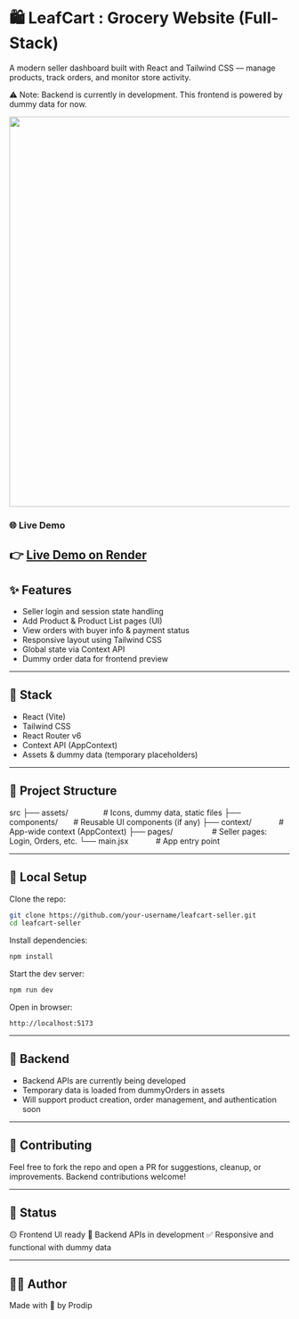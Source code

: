 # 🛍️ LeafCart : Grocery Website (Full-Stack)

A modern seller dashboard built with React and Tailwind CSS — manage products, track orders, and monitor store activity.

⚠️ Note: Backend is currently in development. This frontend is powered by dummy data for now.


<p align="center">
  <img src="https://github.com/Prodipsen27/grocery-app/client/Leafcart.png" width="700"/>
</p>

### 🌐 Live Demo

👉 [Live Demo on Render](https://leafcart.netlify.app/)
---

## ✨ Features

* Seller login and session state handling
* Add Product & Product List pages (UI)
* View orders with buyer info & payment status
* Responsive layout using Tailwind CSS
* Global state via Context API
* Dummy order data for frontend preview

---

## 🚀 Stack

* React (Vite)
* Tailwind CSS
* React Router v6
* Context API (AppContext)
* Assets & dummy data (temporary placeholders)

---

## 📁 Project Structure

src
├── assets/     # Icons, dummy data, static files
├── components/  # Reusable UI components (if any)
├── context/    # App-wide context (AppContext)
├── pages/      # Seller pages: Login, Orders, etc.
└── main.jsx    # App entry point

---

## 🧪 Local Setup

Clone the repo:

```bash
git clone https://github.com/your-username/leafcart-seller.git
cd leafcart-seller
```

Install dependencies:

```bash
npm install
```

Start the dev server:

```bash
npm run dev
```

Open in browser:

```
http://localhost:5173
```

---

## 🚧 Backend

* Backend APIs are currently being developed
* Temporary data is loaded from dummyOrders in assets
* Will support product creation, order management, and authentication soon

---

## 🤝 Contributing

Feel free to fork the repo and open a PR for suggestions, cleanup, or improvements. Backend contributions welcome!

---

## 📌 Status

🟡 Frontend UI ready
🔴 Backend APIs in development
✅ Responsive and functional with dummy data

---

## 🧑‍💻 Author

Made with 💚 by Prodip
